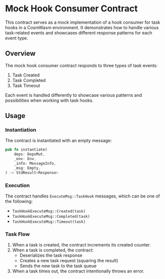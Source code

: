 # Mock Hook Consumer Contract

This contract serves as a mock implementation of a hook consumer for task hooks in a CosmWasm environment. It demonstrates how to handle various task-related events and showcases different response patterns for each event type.

## Overview

The mock hook consumer contract responds to three types of task events:

1. Task Created
2. Task Completed
3. Task Timeout

Each event is handled differently to showcase various patterns and possibilities when working with task hooks.

## Usage

### Instantiation

The contract is instantiated with an empty message:

```rust
pub fn instantiate(
    deps: DepsMut,
    _env: Env,
    _info: MessageInfo,
    _msg: Empty,
) -> StdResult<Response>
```

### Execution

The contract handles `ExecuteMsg::TaskHook` messages, which can be one of the following:

- `TaskHookExecuteMsg::Created(task)`
- `TaskHookExecuteMsg::Completed(task)`
- `TaskHookExecuteMsg::Timeout(task)`

### Task Flow

1. When a task is created, the contract increments its created counter.
2. When a task is completed, the contract:
   - Deserializes the task response
   - Creates a new task request (squaring the result)
   - Sends the new task to the task queue
3. When a task times out, the contract intentionally throws an error.